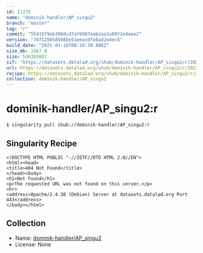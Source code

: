 ```yaml
---
id: 11275
name: "dominik-handler/AP_singu2"
branch: "master"
tag: "r"
commit: "55415f9eb398dc47af6987eab2aa1e89f1e4aee2"
version: "74f525658508be51eeac0fe8ad2e4ec5"
build_date: "2021-03-18T08:10:30.806Z"
size_mb: 1567.0
size: 536395807
sif: "https://datasets.datalad.org/shub/dominik-handler/AP_singu2/r/2021-03-18-55415f9e-74f52565/74f525658508be51eeac0fe8ad2e4ec5.sif"
url: https://datasets.datalad.org/shub/dominik-handler/AP_singu2/r/2021-03-18-55415f9e-74f52565/
recipe: https://datasets.datalad.org/shub/dominik-handler/AP_singu2/r/2021-03-18-55415f9e-74f52565/Singularity
collection: dominik-handler/AP_singu2
---
```


# dominik-handler/AP_singu2:r

```bash
$ singularity pull shub://dominik-handler/AP_singu2:r
```

## Singularity Recipe

```singularity
<!DOCTYPE HTML PUBLIC "-//IETF//DTD HTML 2.0//EN">
<html><head>
<title>404 Not Found</title>
</head><body>
<h1>Not Found</h1>
<p>The requested URL was not found on this server.</p>
<hr>
<address>Apache/2.4.38 (Debian) Server at datasets.datalad.org Port 443</address>
</body></html>
```

## Collection

 - Name: [dominik-handler/AP_singu2](https://github.com/dominik-handler/AP_singu2)
 - License: None

